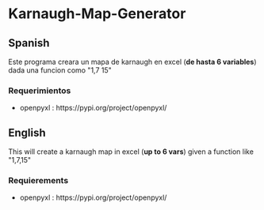 # Karnaugh-Map-Generator

<h2>Spanish</h2>
<p>Este programa creara un mapa de karnaugh en excel (<strong>de hasta 6 variables</strong>) dada una funcion como "1,7 15"</p>
<h3>Requerimientos</h3>
    <ul>
        <li> openpyxl : https://pypi.org/project/openpyxl/
    </ul>

<h2>English</h2>
<p>This will create a karnaugh map in excel (<strong>up to 6 vars</strong>) given a function like "1,7,15"</p>
<h3>Requierements</h3>
    <ul>
        <li> openpyxl : https://pypi.org/project/openpyxl/
    </ul>

